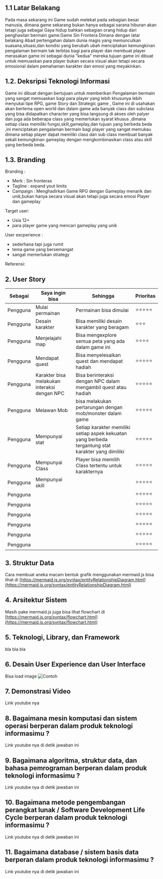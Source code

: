 ## 1.1 Latar Belakang

Pada masa sekarang ini Game sudah melekat pada sebagian besar manusia, dimana game sekarang  bukan hanya sebagai sarana hiburan akan tetapi juga sebagai Gaya hidup bahkan sebagian orang hidup dari penghasilan bermain game.Game Sin Frontera Dimana dengan latar belakang Abad pertengahan dalam dunia magis  yang memunculkan suasana,situasi,dan kondisi yang berubah ubah  menciptakan kemungkinan pengalaman bermain tak terbtas bagi para player dan membuat player merasakan game ini sebagai dunia "kedua" mereka.tujuan game ini dibuat untuk memuaskan para player bukan secara visual akan tetapi secara emosional dalam pemahaman karakter dan emosi yang meyakinkan.

## 1.2. Deksripsi Teknologi Informasi

Game ini dibuat dengan bertujuan untuk memberikan Pengalaman bermain yang sangat memuaskan bagi para player yang lebih khusunya lebih menyukai tipe RPG, game Story dan Strategic game , Game ini di usahakan akan bertema open world dan dalam game ada banyak class dan subclass yang bisa didapatkan character yang bisa langsung di akses oleh palyer dan juga ada beberapa class yang memerlukan syarat khusus ,dimana setiap class memiliki fungsi,skill,gameplay,dan tujuan yang berbeda beda ,ini menciptakan pengalaman bermain bagi player yang sangat memukau dimana setiap player dapat memiliki class dan sub class membuat banyak sekali kemungkinan gameplay  dengan mengkombinasikan class atau skill yang berbeda beda.
## 1.3. Branding
Branding :
- Merk        : Sin fronteras
- Tagline     : expand yout limits
- Campaign    : Menghadirkan Game RPG dengan Gameplay menarik dan unik,bukan hanya secara visual akan tetapi juga secara emosi Player dan                 gameplay

Target user:
- Usia 12+
- para player game yang mencari gameplay yang unik
  

User excperience :
- sederhana tapi juga rumit
- tema game yang bersemangat
- sangat memerlukan strategy

Referensi:

## 2. User Story

Sebagai | Saya ingin bisa | Sehingga | Prioritas
---|---|---|---
| Pengguna | Mulai permainan | Permainan bisa dimulai  | ⭐⭐⭐⭐⭐
| Pengguna | Desain karakter |  Bisa memiliki desain karakter yang beragam | ⭐⭐⭐
| Pengguna | Menjelajahi map | Bisa mengexplore semua peta yang ada dalam game ini | ⭐⭐⭐⭐
| Pengguna | Mendapat quest | Bisa menyelesaikan quest dan mendapat hadiah | ⭐⭐⭐⭐⭐
| Pengguna | Karakter bisa melakukan interaksi dengan NPC | Bisa berinteraksi dengan NPC dalam mengambil quest atau hadiah | ⭐⭐⭐⭐⭐
| Pengguna | Melawan Mob  | bisa melakukan pertarungan dengan mob/monster dalam game | ⭐⭐⭐⭐⭐
| Pengguna | Mempunyai stat | Setiap karakter memiliki setiap aspek kekuatan yang berbeda tergantung stat karakter yang dimiliki   | ⭐⭐⭐⭐⭐
| Pengguna |  Mempunyai Class | Player bisa memilih Class tertentu untuk karakternya | ⭐⭐⭐⭐⭐
| Pengguna | Mempunyai skill  |  | ⭐⭐⭐⭐⭐
| Pengguna |   |  | ⭐⭐⭐⭐⭐
| Pengguna |   |  | ⭐⭐⭐⭐⭐
| Pengguna |   |  | ⭐⭐⭐⭐⭐
| Pengguna |   |  | ⭐⭐⭐⭐⭐
| Pengguna |   |  | ⭐⭐⭐⭐⭐
| Pengguna |   |  | ⭐⭐⭐⭐⭐



## 3. Struktur Data

Cara membuat aneka macam bentuk grafik menggunakan mermaid.js bisa lihat di [https://mermaid.js.org/syntax/entityRelationshipDiagram.html](https://mermaid.js.org/syntax/entityRelationshipDiagram.html) 



## 4. Arsitektur Sistem

Masih pake mermaid.js juga bisa lihat flowchart di [https://mermaid.js.org/syntax/flowchart.html](https://mermaid.js.org/syntax/flowchart.html)

## 5. Teknologi, Library, dan Framework

bla bla bla

## 6. Desain User Experience dan User Interface

Bisa load image 
![Contoh](https://fastly.picsum.photos/id/318/536/354.jpg?hmac=Ixy-wle80nudIR_cmnF1iY2y6rMUH7_9sk-BP1fTpM8)

## 7. Demonstrasi Video

Link youtube nya

## 8. Bagaimana mesin komputasi dan sistem operasi berperan dalam produk teknologi informasimu ?

Link youtube nya di detik jawaban ini

## 9. Bagaimana algoritma, struktur data, dan bahasa pemrograman berperan dalam produk teknologi informasimu ?

Link youtube nya di detik jawaban ini

## 10. Bagaimana metode pengembangan perangkat lunak / Software Development Life Cycle berperan dalam produk teknologi informasimu ?

Link youtube nya di detik jawaban ini

## 11. Bagaimana database / sistem basis data berperan dalam produk teknologi informasimu ?

Link youtube nya di detik jawaban ini
